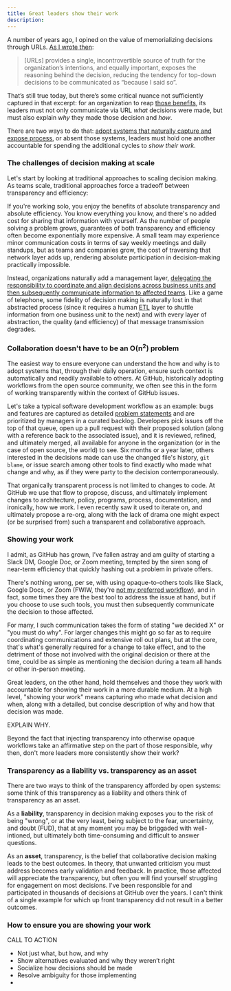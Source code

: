 ```yaml
---
title: Great leaders show their work
description:
---
```


A number of years ago, I opined on the value of memorializing decisions through URLs. [As I wrote then](https://ben.balter.com/2015/11/12/why-urls/):

> [URLs] provides a single, incontrovertible source of truth for the organization’s intentions, and equally important, exposes the reasoning behind the decision, reducing the tendency for top-down decisions to be communicated as “because I said so”.

That’s still true today, but there’s some critical nuance not sufficiently captured in that excerpt: for an organization to reap [those benefits](https://ben.balter.com/2015/11/12/why-urls/#the-value-of-giving-concepts-urls), its leaders must not only communicate via URL *what* decisions were made, but must also explain *why* they made those decision and *how*. 

There are two ways to do that: [adopt systems that naturally capture and expose process](https://ben.balter.com/2015/11/12/why-urls/#systems-that-naturally-capture-and-expose-process), or absent those systems, leaders must hold one another accountable for spending the additional cycles to *show their work*.

### The challenges of decision making at scale

Let's start by looking at traditional approaches to scaling decision making. As teams scale, traditional approaches force a tradeoff between transparency and efficiency:

If you're working solo, you enjoy the benefits of absolute transparency and absolute efficiency. You know everything you know, and there's no added cost for sharing that information with yourself. As the number of people solving a problem grows, guarantees of both transparency and efficiency often become exponentially more expensive. A small team may experience minor communication costs in terms of say weekly meetings and daily standups, but as teams and companies grow, the cost of traversing that network layer adds up, rendering absolute participation in decision-making practically impossible.

Instead, organizations naturally add a management layer, [delegating the responsibility to coordinate and align decisions across business units and then subsequently communicate information to affected teams](https://ben.balter.com/2012/12/16/deprecate-management/). Like a game of telephone, some fidelity of decision making is naturally lost in that abstracted process (since it requires a human [ETL](https://www.ibm.com/cloud/learn/etl) layer to shuttle information from one business unit to the next) and with every layer of abstraction, the quality (and efficiency) of that message transmission degrades.

### Collaboration doesn't have to be an O(n<sup>2</sup>) problem

The easiest way to ensure everyone can understand the how and why is to adopt systems that, through their daily operation, ensure such context is automatically and readily available to others. At GitHub, historically adopting workflows from the open source community, we often see this in the form of working transparently within the context of GitHub issues.

Let's take a typical software development workflow as an example: bugs and features are captured as detailed [problem statements](https://ben.balter.com/2018/07/16/problems-not-solutions/) and are prioritized by managers in a curated backlog. Developers pick issues off the top of that queue, open up a pull request with their proposed solution (along with a reference back to the associated issue), and it is reviewed, refined, and ultimately merged, all available for anyone in the organization (or in the case of open source, the world) to see. Six months or a year later, others interested in the decisions made can use the changed file's history, `git blame`, or issue search among other tools to find exactly who made what change and why, as if they were party to the decision contemporaneously.

That organically transparent process is not limited to changes to code. At GitHub we use that flow to propose, discuss, and ultimately implement changes to architecture, policy, programs, process, documentation, and ironically, how we work. I even recently saw it used to iterate on, and ultimately propose a re-org, along with the lack of drama one might expect (or be surprised from) such a transparent and collaborative approach.  

### Showing your work

I admit, as GitHub has grown, I’ve fallen astray and am guilty of starting a Slack DM, Google Doc, or Zoom meeting, tempted by the siren song of near-term efficiency that quickly hashing out a problem in private offers.

There's nothing wrong, per se, with using opaque-to-others tools like Slack, Google Docs, or Zoom (FWIW, they're [not my preferred workflow](https://ben.balter.com/2020/08/14/tools-of-the-trade/)), and in fact, some times they are the best tool to address the issue at hand, but if you choose to use such tools, you must then subsequently communicate the decision to those affected.

For many, I such communication takes the form of stating "we decided X" or "you must do why". For larger changes this might go so far as to require coordinating communications and extensive roll out plans, but at the core, that's what's generally required for a change to take effect, and to the detriment of those not involved with the original decision or there at the time, could be as simple as mentioning the decision during a team all hands or other in-person meeting.

Great leaders, on the other hand, hold themselves and those they work with accountable for showing their work in a more durable medium. At a high level, "showing your work" means capturing who made what decision and when, along with a detailed, but concise description of why and how that decision was made. 

EXPLAIN WHY.

Beyond the fact that injecting transparency into otherwise opaque workflows take an affirmative step on the part of those responsible, why then, don't more leaders more consistently show their work?

### Transparency as a liability vs. transparency as an asset

There are two ways to think of the transparency afforded by open systems: some think of this transparency as a liability and others think of transparency as an asset.

As a **liability**, transparency in decision making exposes you to the risk of being "wrong", or at the very least, being subject to the fear, uncertainty, and doubt (FUD), that at any moment you may be briggaded with well-intioned, but ultimately both time-consuming and difficult to answer questions.

As an **asset**, transparency, is the belief that collaborative decision making leads to the best outcomes. In theory, that unwanted criticism you must address becomes early validation and feedback. In practice, those affected will appreciate the transparency, but often you will find yourself struggling for engagement on most decisions. I've been responsible for and participated in thousands of decisions at GitHub over the years. I can't think of a single example for which up front transparency did not result in a better outcomes.

### How to ensure you are showing your work

CALL TO ACTION

* Not just what, but how, and why
* Show alternatives evaluated and why they weren’t right
* Socialize how decisions should be made
* Resolve ambiguity for those implementing
* 
